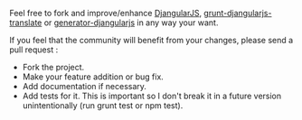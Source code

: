 Feel free to fork and improve/enhance [DjangularJS](https://github.com/nicolaspanel/djangularjs), [grunt-djangularjs-translate](https://github.com/nicolaspanel/grunt-djangularjs-translate) or [generator-djangularjs](https://github.com/nicolaspanel/generator-djangularjs) in any way your want.

If you feel that the community will benefit from your changes, please send a pull request :

 - Fork the project.
 - Make your feature addition or bug fix.
 - Add documentation if necessary.
 - Add tests for it. This is important so I don't break it in a future version unintentionally (run grunt test or npm test).

